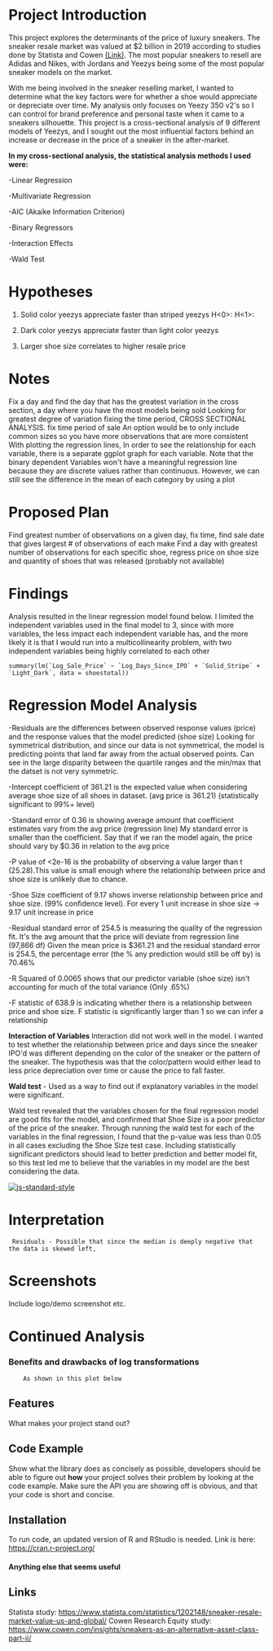 # Project Introduction

This project explores the determinants of the price of luxury sneakers. The sneaker resale market was valued at $2 billion in 2019 according to studies done by Statista and Cowen [(Link)](#Links). The most popular sneakers to resell are Adidas and Nikes, with Jordans and Yeezys being some of the most popular sneaker models on the market. 

With me being involved in the sneaker reselling market, I wanted to determine what the key factors were for whether a shoe would appreciate or depreciate over time.
My analysis only focuses on Yeezy 350 v2's so I can control for brand preference and personal taste when it came to a sneakers silhouette. This project is a cross-sectional analysis of 9 different models of Yeezys, and I sought out the most influential factors behind an increase or decrease in the price of a sneaker in the after-market.

**In my cross-sectional analysis, the statistical analysis methods I used were:**
  
  -Linear Regression
    
  -Multivariate Regression
    
  -AIC (Akaike Information Criterion)
    
  -Binary Regressors
    
  -Interaction Effects
    
  -Wald Test
    
# Hypotheses
   1) Solid color yeezys appreciate faster than striped yeezys
      H<0>:
      H<1>:
    
   2) Dark color yeezys appreciate faster than light color yeezys
    
   4) Larger shoe size correlates to higher resale price

# Notes 
   Fix a day and find the day that has the greatest variation in the cross section, a day where you have the most models being sold
    Looking for greatest degree of variation fixing the time period, CROSS SECTIONAL ANALYSIS. fix time period of sale
    An option would be to only include common sizes so you have more observations that are more consistent
    With plotting the regression lines, In order to see the relationship for each variable, there is a separate ggplot graph for each variable. Note that the binary             dependent 
    Variables won't have a meaningful regression line because they are discrete values rather than continuous. However, we can still see the difference in the mean
          of each category by using a plot

# Proposed Plan
   Find greatest number of observations on a given day, fix time, find sale date that gives largest # of observations of each make
    Find a day with greatest number of observations for each specific shoe, regress price on shoe size and quantity of shoes that was released (probably not available)

# Findings
   Analysis resulted in the linear regression model found below. I limited the independent variables used in the final model to 3, since with more variables, the less impact each independent variable has, and the more likely it is that I would run into a multicollinearity problem, with two independent variables being highly correlated to each other
   
    summary(lm(`Log_Sale_Price` ~ `Log_Days_Since_IPO` + `Solid_Stripe` + `Light_Dark`, data = shoestotal))


# Regression Model Analysis
  -Residuals are the differences between observed response values (price) and the response values that the model predicted (shoe size)
       Looking for symmetrical distribution, and since our data is not symmetrical, the model is predicting points that land far away from the actual observed points.
       Can see in the large disparity between the quartile ranges and the min/max that the datset is not very symmetric.
       
  -Intercept coefficient of 361.21 is the expected value when considering average shoe size of all shoes in dataset. (avg price is 361.21) (statistically significant    to 99%+ level)
       
  -Standard error of 0.36 is showing average amount that coefficient estimates vary from the avg price (regression line) 
       My standard error is smaller than the coefficient. Say that if we ran the model again, the price should vary by $0.36 in relation to the avg price
            
  -P value of <2e-16 is the probability of observing a value larger than t (25.28).This value is small enough where the relationship between price and shoe size is unlikely due to chance. 
   
  -Shoe Size coefficient of 9.17 shows inverse relationship between price and shoe size. (99% confidence level).
       For every 1 unit increase in shoe size -> 9.17 unit increase in price

  -Residual standard error of 254.5 is measuring the quality of the regression fit. It's the avg amount that the price will deviate from regression line (97,866 df)
       Given the mean price is $361.21 and the residual standard error is 254.5, the percentage error (the % any prediction would still be off by) is 70.46%

  -R Squared of 0.0065 shows that our predictor variable (shoe size) isn't accounting for much of the total variance (Only .65%)

  -F statistic of 638.9 is indicating whether there is a relationship between price and shoe size. F statistic is significantly larger than 1 so we can infer a relationship
        

   **Interaction of Variables**
    Interaction did not work well in the model. I wanted to test whether the relationship between price and days since the sneaker IPO'd was different depending on the color of the sneaker or the pattern of the sneaker. The hypothesis was that the color/pattern would either lead to less price depreciation over time or cause the price to fall faster. 

   **Wald test** - Used as a way to find out if explanatory variables in the model were significant.
    
   Wald test revealed that the variables chosen for the final regression model are good fits for the model, and confirmed that Shoe Size is a poor predictor of the price of the sneaker. Through running the wald test for each of the variables in the final regression, I found that the p-value was less than 0.05 in all cases excluding the Shoe Size test case. Including statistically significant predictors should lead to better prediction and better model fit, so this test led me to believe that the variables in my model are the best considering the data.
    
[![js-standard-style](https://img.shields.io/badge/code%20style-standard-brightgreen.svg?style=flat)](https://github.com/feross/standard)

# Interpretation
     Residuals - Possible that since the median is deeply negative that the data is skewed left,
# Screenshots
Include logo/demo screenshot etc.

# Continued Analysis
   ### Benefits and drawbacks of log transformations
        As shown in this plot below
        
        
        

## Features
What makes your project stand out?

## Code Example
Show what the library does as concisely as possible, developers should be able to figure out **how** your project solves their problem by looking at the code example. Make sure the API you are showing off is obvious, and that your code is short and concise.

## Installation
   To run code, an updated version of R and RStudio is needed. Link is here: https://cran.r-project.org/

#### Anything else that seems useful

## Links
Statista study: https://www.statista.com/statistics/1202148/sneaker-resale-market-value-us-and-global/
Cowen Research Equity study: https://www.cowen.com/insights/sneakers-as-an-alternative-asset-class-part-ii/
